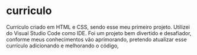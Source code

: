 # curriculo
Currículo criado em HTML e CSS, sendo esse meu primeiro projeto.
Utilizei do Visual Studio Code como IDE.
Foi um projeto bem divertido e desafiador, conforme meus conhecimentos vão aprimorando, pretendo atualizar esse currículo adicionando e melhorando o código,
